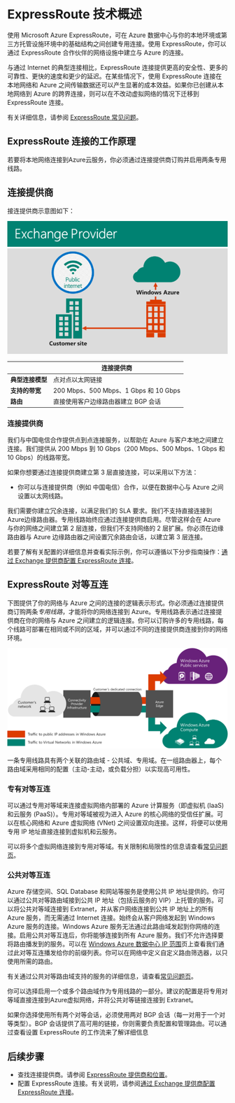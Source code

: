 <properties 
   pageTitle="ExpressRoute 简介 | Windows Azure"
   description="本页提供 ExpressRoute 服务的概述，包括 ExpressRoute 连接的工作方式、使用 Exchange 提供商和网络服务提供商，以及 ExpressRoute 公共对等互连、专用对等互连和 Microsoft 对等互连。"
   documentationCenter="na"
   services="expressroute"
   authors="cherylmc"
   manager="adinah"
   editor="tysonn"/>
<tags 
   ms.service="expressroute"
   ms.date="06/15/2015"
   wacn.date="11/02/2015"/>

# ExpressRoute 技术概述

使用 Microsoft Azure ExpressRoute，可在 Azure 数据中心与你的本地环境或第三方托管设施环境中的基础结构之间创建专用连接。使用 ExpressRoute，你可以通过 ExpressRoute 合作伙伴的网络设施中建立与 Azure 的连接。
 
与通过 Internet 的典型连接相比，ExpressRoute 连接提供更高的安全性、更多的可靠性、更快的速度和更少的延迟。在某些情况下，使用 ExpressRoute 连接在本地网络和 Azure 之间传输数据还可以产生显著的成本效益。如果你已创建从本地网络到 Azure 的跨界连接，则可以在不改动虚拟网络的情况下迁移到 ExpressRoute 连接。

有关详细信息，请参阅 [ExpressRoute 常见问题](/documentation/articles/expressroute-faqs)。

## ExpressRoute 连接的工作原理

若要将本地网络连接到Azure云服务，你必须通过连接提供商订购并启用两条专用线路。

## 连接提供商

接连提供商示意图如下：

![](./media/expressroute-introduction/expressroute-connect-provider.png)

| |**连接提供商**|
|---|---|
|**典型连接模型**| 点对点以太网链接|
|**支持的带宽**|200 Mbps、500 Mbps、1 Gbps 和 10 Gbps|
|**路由**|直接使用客户边缘路由器建立 BGP 会话| 

### 连接提供商
我们与中国电信合作提供点到点连接服务，以帮助在 Azure 与客户本地之间建立连接。我们提供从 200 Mbps 到 10 Gbps（200 Mbps、500 Mbps、1 Gbps 和 10 Gbps）的线路带宽。

如果你想要通过连接提供商建立第 3 层直接连接，可以采用以下方法：

- 你可以与连接提供商（例如 中国电信）合作，以便在数据中心与 Azure 之间设置以太网线路。 

我们需要你建立冗余连接，以满足我们的 SLA 要求。我们不支持直接连接到Azure边缘路由器。专用线路始终应通过连接提供商启用。尽管这样会在 Azure 与你的网络之间建立第 2 层连接，但我们不支持网络的 2 层扩展。你必须在边缘路由器与 Azure 边缘路由器之间设置冗余路由会话，以建立第 3 层连接。

若要了解有关配置的详细信息并查看实际示例，你可以遵循以下分步指南操作：[通过 Exchange 提供商配置 ExpressRoute 连接](/documentation/articles/expressroute-configuring-exps)。

## ExpressRoute 对等互连
下图提供了你的网络与 Azure 之间的连接的逻辑表示形式。你必须通过连接提供商订购两条*专用线路*，才能将你的网络连接到 Azure。专用线路表示通过连接提供商在你的网络与 Azure 之间建立的逻辑连接。你可以订购许多的专用线路，每个线路可部署在相同或不同的区域，并可以通过不同的连接提供商连接到你的网络环境。

![](./media/expressroute-introduction/expressroute-basic.png)

一条专用线路具有两个关联的路由域 - 公共域、专用域。在一组路由器上，每个路由域采用相同的配置（主动-主动，或负载分担）以实现高可用性。

### 专有对等互连
可以通过专用对等域来连接虚拟网络内部署的 Azure 计算服务（即虚拟机 (IaaS) 和云服务 (PaaS)）。专用对等域被视为进入 Azure 的核心网络的受信任扩展。可以在核心网络和 Azure 虚拟网络 (VNet) 之间设置双向连接。这样，将便可以使用专用 IP 地址直接连接到虚拟机和云服务。

可以将多个虚拟网络连接到专用对等域。有关限制和局限性的信息请查看[常见问题页](/documentation/articles/expressroute-faqs)。
  

### 公共对等互连
Azure 存储空间、SQL Database 和网站等服务是使用公共 IP 地址提供的。你可以通过公共对等路由域接到公共 IP 地址（包括云服务的 VIP）上托管的服务。可以将公共对等域连接到 Extranet，并从客户网络连接到公共 IP 地址上的所有 Azure 服务，而无需通过 Internet 连接。始终会从客户网络发起到 Windows Azure 服务的连接。Windows Azure 服务无法通过此路由域发起到你网络的连接。启用公共对等互连后，你将能够连接到所有 Azure 服务。我们不允许选择要将路由播发到的服务。可以在 [Windows Azure 数据中心 IP 范围](http://www.microsoft.com/download/details.aspx?id=41653)页上查看我们通过此对等互连播发给你的前缀列表。你可以在网络中定义自定义路由筛选器，以只使用所需的路由。

有关通过公共对等路由域支持的服务的详细信息，请查看[常见问题页](/documentation/articles/expressroute-faqs)。

你可以选择启用一个或多个路由域作为专用线路的一部分。建议的配置是将专用对等域直接连接到Azure虚拟网络，并将公共对等链接连接到 Extranet。
 
如果你选择使用所有两个对等会话，必须使用两对 BGP 会话（每一对用于一个对等类型）。BGP 会话提供了高可用的链接，你则需要负责配置和管理路由。可以通过查看设置 ExpressRoute 的工作流来了解详细信息


## 后续步骤

- 查找连接提供商。请参阅 [ExpressRoute 提供商和位置](/documentation/articles/expressroute-locations)。
- 配置 ExpressRoute 连接。有关说明，请参阅[通过 Exchange 提供商配置 ExpressRoute 连接](/documentation/articles/expressroute-configuring-exps)。 

<!---HONumber=69-->